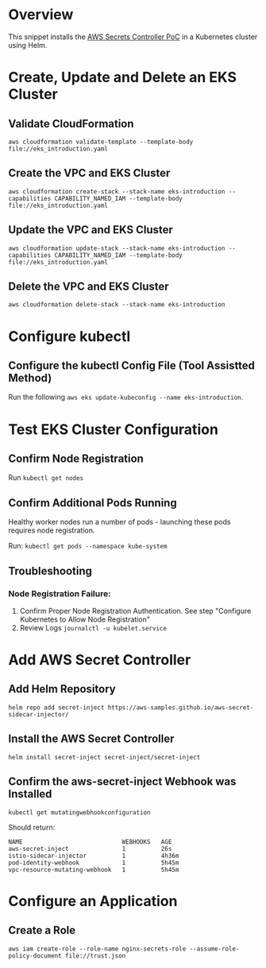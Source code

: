 # Overview

This snippet installs the [AWS Secrets Controller PoC](https://aws.amazon.com/blogs/containers/aws-secrets-controller-poc/) in a Kubernetes cluster using Helm.

# Create, Update and Delete an EKS Cluster

## Validate CloudFormation

`aws cloudformation validate-template --template-body file://eks_introduction.yaml`

## Create the VPC and EKS Cluster

`aws cloudformation create-stack --stack-name eks-introduction --capabilities CAPABILITY_NAMED_IAM --template-body file://eks_introduction.yaml`

## Update the VPC and EKS Cluster

`aws cloudformation update-stack --stack-name eks-introduction --capabilities CAPABILITY_NAMED_IAM --template-body file://eks_introduction.yaml`

## Delete the VPC and EKS Cluster

`aws cloudformation delete-stack --stack-name eks-introduction`

# Configure kubectl

## Configure the kubectl Config File (Tool Assistted Method)

Run the following `aws eks update-kubeconfig --name eks-introduction`.

# Test EKS Cluster Configuration

## Confirm Node Registration

Run `kubectl get nodes`

## Confirm Additional Pods Running

Healthy worker nodes run a number of pods - launching these pods requires node registration.

Run: `kubectl get pods --namespace kube-system`

## Troubleshooting

### Node Registration Failure:

1. Confirm Proper Node Registration Authentication. See step "Configure Kubernetes to Allow Node Registration"
2. Review Logs `journalctl -u kubelet.service`

# Add AWS Secret Controller

## Add Helm Repository

`helm repo add secret-inject https://aws-samples.github.io/aws-secret-sidecar-injector/`

## Install the AWS Secret Controller

`helm install secret-inject secret-inject/secret-inject`

## Confirm the aws-secret-inject Webhook was Installed

`kubectl get mutatingwebhookconfiguration`

Should return:

```
NAME                            WEBHOOKS   AGE
aws-secret-inject               1          26s
istio-sidecar-injector          1          4h36m
pod-identity-webhook            1          5h45m
vpc-resource-mutating-webhook   1          5h45m
```

# Configure an Application

## Create a Role

`aws iam create-role --role-name nginx-secrets-role --assume-role-policy-document file://trust.json`

## 